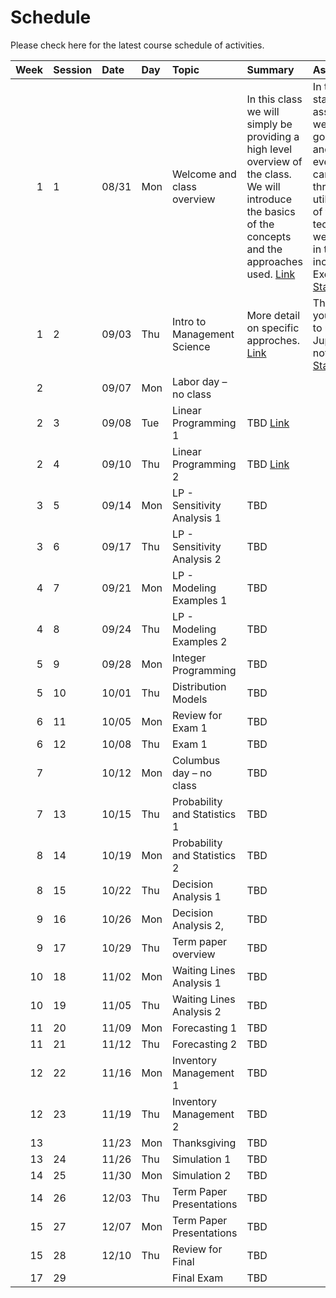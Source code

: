 Schedule
============================


Please check here for the latest course schedule of activities.

|   Week | Session   | Date   | Day   | Topic                        | Summary                                                                                                                                                                               | Assignment                                                                                                                                                                                                                                                                                                       | Due   |
|-------:|:----------|:-------|:------|:-----------------------------|:--------------------------------------------------------------------------------------------------------------------------------------------------------------------------------------|:-----------------------------------------------------------------------------------------------------------------------------------------------------------------------------------------------------------------------------------------------------------------------------------------------------------------|:------|
|      1 | 1         | 08/31  | Mon   | Welcome and class overview   | In this class we will simply be providing a high level overview of the class.  We will introduce the basics of the concepts and the approaches used.  [Link](../../sessions/session1) | In this starter assignment, we are just going to try and test that everyone can go through and utilize some of the basic technologies we will use in the class, including Excel Solver. [Starter](https://github.com/rpi-techfundamentals/introml_website_fall_2020/raw/master/files/assignments/01starter.xlsx) | 09/07 |
|      1 | 2         | 09/03  | Thu   | Intro to Management Science  | More detail on specific approches. [Link](../../sessions/session2)                                                                                                                    | This will test your ability to use Jupyter notebooks.  [Starter](../assignments/02starter)                                                                                                                                                                                                                       | 09/10 |
|      2 |           | 09/07  | Mon   | Labor day – no class         |                                                                                                                                                                                       |                                                                                                                                                                                                                                                                                                                  |       |
|      2 | 3         | 09/08  | Tue   | Linear Programming 1         | TBD [Link](../../sessions/session3)                                                                                                                                                   |                                                                                                                                                                                                                                                                                                                  |       |
|      2 | 4         | 09/10  | Thu   | Linear Programming 2         | TBD [Link](../../sessions/session4)                                                                                                                                                   |                                                                                                                                                                                                                                                                                                                  |       |
|      3 | 5         | 09/14  | Mon   | LP - Sensitivity Analysis 1  | TBD                                                                                                                                                                                   |                                                                                                                                                                                                                                                                                                                  |       |
|      3 | 6         | 09/17  | Thu   | LP - Sensitivity Analysis 2  | TBD                                                                                                                                                                                   |                                                                                                                                                                                                                                                                                                                  |       |
|      4 | 7         | 09/21  | Mon   | LP - Modeling Examples 1     | TBD                                                                                                                                                                                   |                                                                                                                                                                                                                                                                                                                  |       |
|      4 | 8         | 09/24  | Thu   | LP - Modeling Examples 2     | TBD                                                                                                                                                                                   |                                                                                                                                                                                                                                                                                                                  |       |
|      5 | 9         | 09/28  | Mon   | Integer Programming          | TBD                                                                                                                                                                                   |                                                                                                                                                                                                                                                                                                                  |       |
|      5 | 10        | 10/01  | Thu   | Distribution Models          | TBD                                                                                                                                                                                   |                                                                                                                                                                                                                                                                                                                  |       |
|      6 | 11        | 10/05  | Mon   | Review for Exam 1            | TBD                                                                                                                                                                                   |                                                                                                                                                                                                                                                                                                                  |       |
|      6 | 12        | 10/08  | Thu   | Exam 1                       | TBD                                                                                                                                                                                   |                                                                                                                                                                                                                                                                                                                  |       |
|      7 |           | 10/12  | Mon   | Columbus day – no class      | TBD                                                                                                                                                                                   |                                                                                                                                                                                                                                                                                                                  |       |
|      7 | 13        | 10/15  | Thu   | Probability and Statistics 1 | TBD                                                                                                                                                                                   |                                                                                                                                                                                                                                                                                                                  |       |
|      8 | 14        | 10/19  | Mon   | Probability and Statistics 2 | TBD                                                                                                                                                                                   |                                                                                                                                                                                                                                                                                                                  |       |
|      8 | 15        | 10/22  | Thu   | Decision Analysis 1          | TBD                                                                                                                                                                                   |                                                                                                                                                                                                                                                                                                                  |       |
|      9 | 16        | 10/26  | Mon   | Decision Analysis 2,         | TBD                                                                                                                                                                                   |                                                                                                                                                                                                                                                                                                                  |       |
|      9 | 17        | 10/29  | Thu   | Term paper overview          | TBD                                                                                                                                                                                   |                                                                                                                                                                                                                                                                                                                  |       |
|     10 | 18        | 11/02  | Mon   | Waiting Lines Analysis 1     | TBD                                                                                                                                                                                   |                                                                                                                                                                                                                                                                                                                  |       |
|     10 | 19        | 11/05  | Thu   | Waiting Lines Analysis 2     | TBD                                                                                                                                                                                   |                                                                                                                                                                                                                                                                                                                  |       |
|     11 | 20        | 11/09  | Mon   | Forecasting 1                | TBD                                                                                                                                                                                   |                                                                                                                                                                                                                                                                                                                  |       |
|     11 | 21        | 11/12  | Thu   | Forecasting 2                | TBD                                                                                                                                                                                   |                                                                                                                                                                                                                                                                                                                  |       |
|     12 | 22        | 11/16  | Mon   | Inventory Management 1       | TBD                                                                                                                                                                                   |                                                                                                                                                                                                                                                                                                                  |       |
|     12 | 23        | 11/19  | Thu   | Inventory Management 2       | TBD                                                                                                                                                                                   |                                                                                                                                                                                                                                                                                                                  |       |
|     13 |           | 11/23  | Mon   | Thanksgiving                 | TBD                                                                                                                                                                                   |                                                                                                                                                                                                                                                                                                                  |       |
|     13 | 24        | 11/26  | Thu   | Simulation 1                 | TBD                                                                                                                                                                                   |                                                                                                                                                                                                                                                                                                                  |       |
|     14 | 25        | 11/30  | Mon   | Simulation 2                 | TBD                                                                                                                                                                                   |                                                                                                                                                                                                                                                                                                                  |       |
|     14 | 26        | 12/03  | Thu   | Term Paper Presentations     | TBD                                                                                                                                                                                   |                                                                                                                                                                                                                                                                                                                  |       |
|     15 | 27        | 12/07  | Mon   | Term Paper Presentations     | TBD                                                                                                                                                                                   |                                                                                                                                                                                                                                                                                                                  |       |
|     15 | 28        | 12/10  | Thu   | Review for Final             | TBD                                                                                                                                                                                   |                                                                                                                                                                                                                                                                                                                  |       |
|     17 | 29        |        |       | Final Exam                   | TBD                                                                                                                                                                                   |                                                                                                                                                                                                                                                                                                                  |       |
